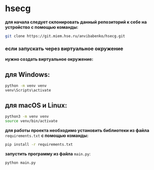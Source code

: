 # hsecg

**для начала следует склонировать данный репозиторий к себе на устройство с помощью команды:**

```bash
git clone https://git.miem.hse.ru/anvibabenko/hsecg.git
```
### если запускать через виртуальное окружение

**нужно создать виртуальное окружение:**

## для Windows:

```bash
python -m venv venv
venv\Scripts\activate
```

## для macOS и Linux:

```bash
python3 -m venv venv
source venv/bin/activate
```

**для работы проекта необходимо установить библиотеки из файла** `requirements.txt` **с помощью команды:**

```bash
pip install -r requirements.txt
```

**запустить программу из файла** `main.py`:

```bash
python main.py
```

